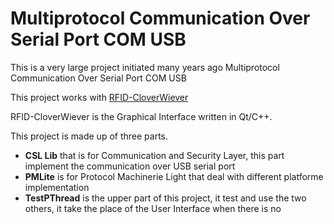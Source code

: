 # Multiprotocol Communication Over Serial Port COM USB
This is a very large project initiated many years ago
Multiprotocol Communication Over Serial Port COM USB

This project works with [RFID-CloverWiever](https://github.com/mabyre/RFID-CloverWiever "RFID-CloverWiever")

RFID-CloverWiever is the Graphical Interface written in Qt/C++.

This project is made up of three parts.

- **CSL Lib** that is for Communication and Security Layer, this part implement the communication over USB serial port
- **PMLite** is for Protocol Machinerie Light that deal with different platforme implementation
- **TestPThread** is the upper part of this project, it test and use the two others, it take the place of the User Interface when there is no
